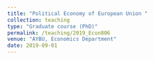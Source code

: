 ```yaml
---
title: "Political Economy of European Union "
collection: teaching
type: "Graduate course (PhD)"
permalink: /teaching/2019_Econ806
venue: "AYBU, Economics Department"
date: 2019-09-01
---
```

